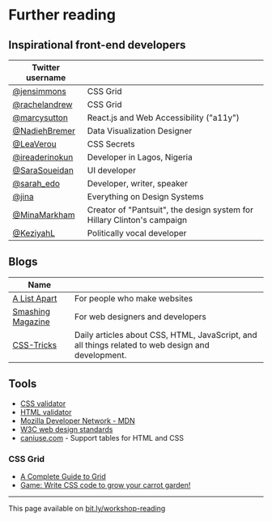 # Further reading

## Inspirational front-end developers

| Twitter username                                    	|                                                                         	|
|-----------------------------------------------------	|-------------------------------------------------------------------------	|
| [@jensimmons](https://twitter.com/jensimmons)       	| CSS Grid                                                                	|
| [@rachelandrew](https://twitter.com/rachelandrew)   	| CSS Grid                                                                	|
| [@marcysutton](https://twitter.com/marcysutton)     	| React.js and Web Accessibility ("a11y")                                 	|
| [@NadiehBremer](https://twitter.com/NadiehBremer)   	| Data Visualization Designer                                             	|
| [@LeaVerou](https://twitter.com/leaverou)           	| CSS Secrets                                                             	|
| [@ireaderinokun](https://twitter.com/ireaderinokun) 	| Developer in Lagos, Nigeria                                             	|
| [@SaraSoueidan](https://twitter.com/SaraSoueidan)   	| UI developer                                                            	|
| [@sarah_edo](https://twitter.com/sarah_edo/)        	| Developer, writer, speaker                                              	|
| [@jina](https://twitter.com/jina/)                  	| Everything on Design Systems                                            	|
| [@MinaMarkham](https://twitter.com/MinaMarkham)     	| Creator of "Pantsuit", the design system for Hillary Clinton's campaign 	|
| [@KeziyahL](https://twitter.com/KeziyahL)           	| Politically vocal developer                                             	|

## Blogs

| Name                                                   	|                                                                                                   	|
|--------------------------------------------------------	|---------------------------------------------------------------------------------------------------	|
| [A List Apart](https://alistapart.com/)                	| For people who make websites                                                                      	|
| [Smashing Magazine](https://www.smashingmagazine.com/) 	| For web designers and developers                                                                  	|
| [CSS-Tricks](https://css-tricks.com/)                  	| Daily articles about CSS, HTML, JavaScript, and all things related to web design and development. 	|


## Tools
* [CSS validator](https://jigsaw.w3.org/css-validator/)
* [HTML validator](https://validator.w3.org/)
* [Mozilla Developer Network - MDN](https://developer.mozilla.org/en-US/)
* [W3C web design standards](https://www.w3.org/standards/webdesign/htmlcss)
* [caniuse.com](https://caniuse.com/) - Support tables for HTML and CSS

### CSS Grid
* [A Complete Guide to Grid ](https://css-tricks.com/snippets/css/complete-guide-grid/)
* [Game: Write CSS code to grow your carrot garden!](https://cssgridgarden.com/)


---

This page available on [bit.ly/workshop-reading](http://bit.ly/workshop-reading)
